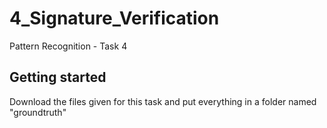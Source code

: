 # 4_Signature_Verification
Pattern Recognition - Task 4

## Getting started
Download the files given for this task and put everything in a folder named "groundtruth"
